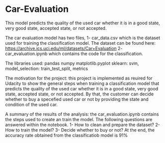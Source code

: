 # Car-Evaluation

This model predicts the quality of the used car whether it is in a good state, very good state, accepted state, or not accepted.

The car evaluation model has two files,
1- car_data.csv which is the dataset used for training the classification model. The dataset can be found here: https://archive.ics.uci.edu/ml/datasets/Car+Evaluation
2- car_evaluation.ipynb which contains the code for the classification.


The libraries used:
pandas
numpy
matplotlib.pyplot
sklearn: svm, model_selection: train_test_split, metrics


The motivation for the project:
this project is implemented as reuired for Udacity to show the general steps when training a classification model that predicts the quality of the used car whether it is in a good state, very good state, accepted state, or not accepted. By that, the customer can decide whether to buy a specefied used car or not by providing the state and condition of the used car.

A summary of the results of the analysis:
the car_evaluation.ipynb contains the steps used to create an train the model. The following questions are answered within the notebook.
1- How to clean and prepare the dataset?
2- How to train the model?
3- Decide whether to buy or not?
At the end, the accuracy rate obtained from the classificatiob model is 91%
